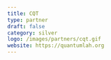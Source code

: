 ```yaml
---
title: CQT
type: partner
draft: false
category: silver
logo: /images/partners/cqt.gif
website: https://quantumlah.org
---
```

